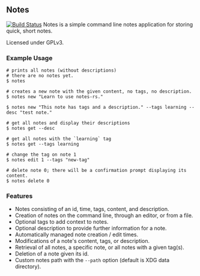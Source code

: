 Notes
------------
[![Build Status](https://travis-ci.org/alidiusk/notes-rs.svg?branch=master)](https://travis-ci.org/alidiusk/notes-rs)
Notes is a simple command line notes application for storing quick, short notes.

Licensed under GPLv3.

### Example Usage

```
# prints all notes (without descriptions)
# there are no notes yet.
$ notes

# creates a new note with the given content, no tags, no description.
$ notes new "Learn to use notes-rs."

$ notes new "This note has tags and a description." --tags learning --desc "test note."

# get all notes and display their descriptions
$ notes get --desc

# get all notes with the `learning` tag
$ notes get --tags learning

# change the tag on note 1
$ notes edit 1 --tags "new-tag"

# delete note 0; there will be a confirmation prompt displaying its content.
$ notes delete 0
```

### Features

* Notes consisting of an id, time, tags, content, and description.
* Creation of notes on the command line, through an editor, or from a file.
* Optional tags to add context to notes.
* Optional description to provide further information for a note.
* Automatically managed note creation / edit times.
* Modifications of a note's content, tags, or description.
* Retrieval of all notes, a specific note, or all notes with a given tag(s).
* Deletion of a note given its id.
* Custom notes path with the `--path` option (default is XDG data directory).
